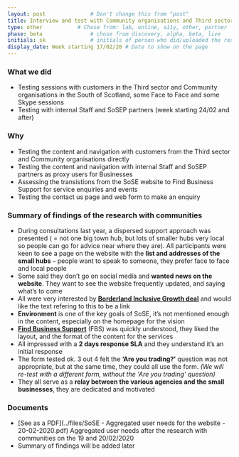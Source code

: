 ```yaml
---
layout: post              # Don't change this from "post"
title: Interview and test with Community organisations and Third sector  # Title to show on the page
type: other           # Chose from: lab, online, a11y, other, partner
phase: beta               # chose from discovery, alpha, beta, live
initials: sk              # initials of person who did/uploaded the research
display_date: Week starting 17/02/20 # Date to show on the page
---
```


### What we did
- Testing sessions with customers in the Third sector and Community organisations in the South of Scotland, some Face to Face and some Skype sessions
- Testing with internal Staff and SoSEP partners (week starting 24/02 and after)


### Why
- Testing the content and navigation with customers from  the Third sector and Community organisations directly
- Testing the content and navigation with internal Staff and SoSEP partners as proxy users for Businesses
- Assessing the transistions from the SoSE website to Find Business Support for service enquiries and events
- Testing the contact us page and web form to make an enquiry


### Summary of findings of the research with communities 
- During consultations last year, a dispersed support approach was presented ( = not one big town hub, but lots of smaller hubs very local so people can go for advice near where they are). All participants were keen to see a page on the website with the **list and addresses of the small hubs** – people want to speak to someone, they prefer face to face and local people
- Some said they don’t go on social media and **wanted news on the website**. They want to see the website frequently updated, and saying what’s to come
- All were very interested by [**Borderland Inclusive Growth deal**](http://www.borderlandsgrowth.com/) and would like the text refering to this to be a link
- **Environment** is one of the key goals of SoSE, it’s not mentioned enough in the content, especially on the homepage for the vision
- [**Find Business Support**](https://findbusinesssupport.gov.scot/browse-support/#!Products=/a-to-z/show+25/page+1) (FBS) was quickly understood, they liked the layout, and the format of the content for the services 
- All impressed with a **2 days response SLA** and they understand it’s an initial response
- The form tested ok. 3 out 4 felt the **‘Are you trading?’** question was not appropriate, but at the same time, they could all use the form. _(We will re-test with a different form, without the 'Are you trading' question)_
- They all serve as a **relay between the various agencies and the small businesses**, they are dedicated and motivated

### Documents

- [See as a PDF](../files/SoSE - Aggregated user needs for the website - 20-02-2020.pdf) Aggregated user needs after the research with communities on the 19 and 20/02/2020
- Summary of findings will be added later


